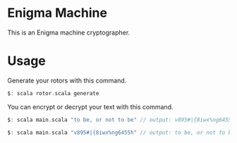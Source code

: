 # Enigma Machine

This is an Enigma machine cryptographer.

# Usage
Generate your rotors with this command.
```scala
$: scala rotor.scala generate
```

You can encrypt or decrypt your text with this command.
```scala
$: scala main.scala "to be, or not to be" // output: v895#|{8iwx%ng6455h
```

```scala
$: scala main.scala "v895#|{8iwx%ng6455h" // output: to be, or not to be
```
